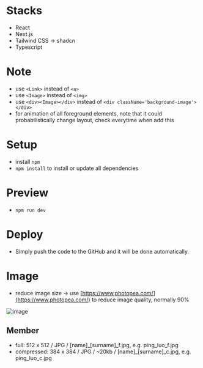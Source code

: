 # Stacks
- React
- Next.js
- Tailwind CSS -> shadcn
- Typescript

# Note
- use ```<Link>``` instead of ```<a>```
- use ```<Image>``` instead of ```<img>```
- use ```<div><Image></div>``` instead of ```<div className='background-image'></div>```
- <FadeIn> for animation of all foreground elements, note that it could probabilistically change layout, check everytime when add this

# Setup
- install ```npm```
- ```npm install``` to install or update all dependencies

# Preview
- ```npm run dev```

# Deploy
- Simply push the code to the GitHub and it will be done automatically.

# Image
- reduce image size -> use [https://www.photopea.com/](https://www.photopea.com/) to reduce image quality, normally 90%

![image](https://github.com/user-attachments/assets/2d0062bf-65ea-44f5-9511-b4a3b649998a)

## Member
- full: 512 x 512 / JPG / [name]_[surname]_f.jpg, e.g. ping_luo_f.jpg
- compressed: 384 x 384 / JPG / ~20kb / [name]_[surname]_c.jpg, e.g. ping_luo_c.jpg
